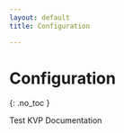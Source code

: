 ```yaml
---
layout: default
title: Configuration

---
```


# Configuration
{: .no_toc }


Test KVP Documentation

